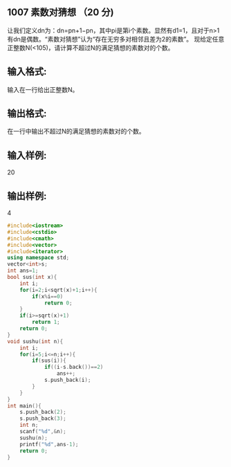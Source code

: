 ## 1007 素数对猜想 （20 分)
让我们定义dn为：dn=pn+1−pn，其中pi是第i个素数。显然有d1=1，且对于n>1有dn是偶数。“素数对猜想”认为“存在无穷多对相邻且差为2的素数”。
现给定任意正整数N(<105)，请计算不超过N的满足猜想的素数对的个数。
## 输入格式:
输入在一行给出正整数N。
## 输出格式:
在一行中输出不超过N的满足猜想的素数对的个数。
## 输入样例:
20
## 输出样例:
4

```cpp
#include<iostream>
#include<cstdio>
#include<cmath>
#include<vector>
#include<iterator>
using namespace std;
vector<int>s;
int ans=1;
bool sus(int x){
    int i;
    for(i=2;i<sqrt(x)+1;i++){
        if(x%i==0)
            return 0;
    }
    if(i>=sqrt(x)+1)
        return 1;
    return 0;
}
void sushu(int n){
    int i;
    for(i=5;i<=n;i++){
        if(sus(i)){
            if((i-s.back())==2)
                ans++;
            s.push_back(i);
        }
    }
}
int main(){
    s.push_back(2);
    s.push_back(3);
    int n;
    scanf("%d",&n);
    sushu(n);
    printf("%d",ans-1);
    return 0;
}

```
